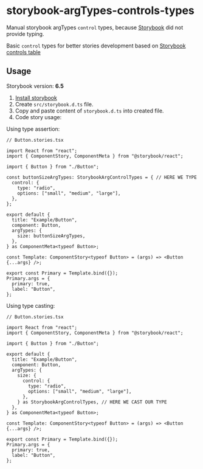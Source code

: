 # storybook-argTypes-controls-types

Manual storybook argTypes `control` types, because [Storybook](https://storybook.js.org/) did not provide typing. 

Basic `control` types for better stories development based on [Storybook controls table](https://storybook.js.org/docs/react/essentials/controls)

## Usage

Storybook version: **6.5**

1. [Install storybook](https://storybook.js.org/docs/react/get-started/install)
2. Create `src/storybook.d.ts` file.
3. Copy and paste content of `storybook.d.ts` into created file.
4. Code story usage:


Using type assertion:

```tsx
// Button.stories.tsx

import React from "react";
import { ComponentStory, ComponentMeta } from "@storybook/react";

import { Button } from "./Button";

const buttonSizeArgTypes: StorybookArgControlTypes = { // HERE WE TYPE
  control: {
    type: "radio",
    options: ["small", "medium", "large"],
  },
};

export default {
  title: "Example/Button",
  component: Button,
  argTypes: {
    size: buttonSizeArgTypes,
  },
} as ComponentMeta<typeof Button>;

const Template: ComponentStory<typeof Button> = (args) => <Button {...args} />;

export const Primary = Template.bind({});
Primary.args = {
  primary: true,
  label: "Button",
};
```

Using type casting:

```tsx
// Button.stories.tsx

import React from "react";
import { ComponentStory, ComponentMeta } from "@storybook/react";

import { Button } from "./Button";

export default {
  title: "Example/Button",
  component: Button,
  argTypes: {
    size: {
      control: {
        type: "radio",
        options: ["small", "medium", "large"],
      },
    } as StorybookArgControlTypes, // HERE WE CAST OUR TYPE
  },
} as ComponentMeta<typeof Button>;

const Template: ComponentStory<typeof Button> = (args) => <Button {...args} />;

export const Primary = Template.bind({});
Primary.args = {
  primary: true,
  label: "Button",
};
```
